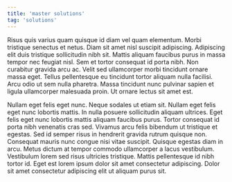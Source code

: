 ```yaml
---
title: 'master solutions'
tag: 'solutions'
---
```


Risus quis varius quam quisque id diam vel quam elementum. Morbi tristique senectus et netus. Diam sit amet nisl suscipit adipiscing. Adipiscing elit duis tristique sollicitudin nibh sit. Mattis aliquam faucibus purus in massa tempor nec feugiat nisl. Sem et tortor consequat id porta nibh. Non curabitur gravida arcu ac. Velit sed ullamcorper morbi tincidunt ornare massa eget. Tellus pellentesque eu tincidunt tortor aliquam nulla facilisi. Arcu odio ut sem nulla pharetra. Massa tincidunt nunc pulvinar sapien et ligula ullamcorper malesuada proin. Ut ornare lectus sit amet est.

Nullam eget felis eget nunc. Neque sodales ut etiam sit. Nullam eget felis eget nunc lobortis mattis. In nulla posuere sollicitudin aliquam ultrices. Eget felis eget nunc lobortis mattis aliquam faucibus purus. Tortor consequat id porta nibh venenatis cras sed. Vivamus arcu felis bibendum ut tristique et egestas. Sed id semper risus in hendrerit gravida rutrum quisque non. Consequat mauris nunc congue nisi vitae suscipit. Quisque egestas diam in arcu. Metus dictum at tempor commodo ullamcorper a lacus vestibulum. Vestibulum lorem sed risus ultricies tristique. Mattis pellentesque id nibh tortor id. Eget est lorem ipsum dolor sit amet consectetur adipiscing. Dolor sit amet consectetur adipiscing elit ut aliquam purus sit.
